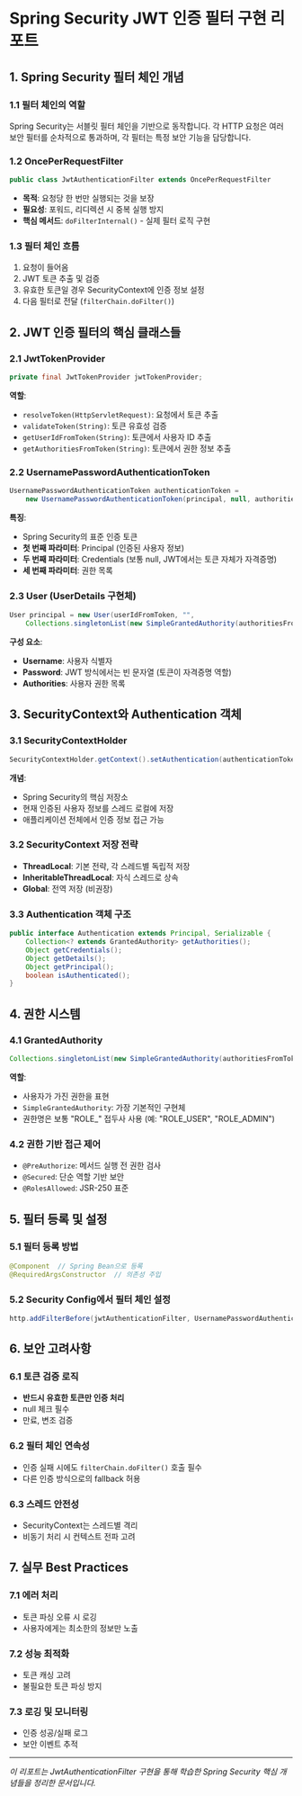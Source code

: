 # Spring Security JWT 인증 필터 구현 리포트

## 1. Spring Security 필터 체인 개념

### 1.1 필터 체인의 역할
Spring Security는 서블릿 필터 체인을 기반으로 동작합니다. 각 HTTP 요청은 여러 보안 필터를 순차적으로 통과하며, 각 필터는 특정 보안 기능을 담당합니다.

### 1.2 OncePerRequestFilter
```java
public class JwtAuthenticationFilter extends OncePerRequestFilter
```
- **목적**: 요청당 한 번만 실행되는 것을 보장
- **필요성**: 포워드, 리디렉션 시 중복 실행 방지
- **핵심 메서드**: `doFilterInternal()` - 실제 필터 로직 구현

### 1.3 필터 체인 흐름
1. 요청이 들어옴
2. JWT 토큰 추출 및 검증
3. 유효한 토큰일 경우 SecurityContext에 인증 정보 설정
4. 다음 필터로 전달 (`filterChain.doFilter()`)

## 2. JWT 인증 필터의 핵심 클래스들

### 2.1 JwtTokenProvider
```java
private final JwtTokenProvider jwtTokenProvider;
```
**역할**:
- `resolveToken(HttpServletRequest)`: 요청에서 토큰 추출
- `validateToken(String)`: 토큰 유효성 검증
- `getUserIdFromToken(String)`: 토큰에서 사용자 ID 추출
- `getAuthoritiesFromToken(String)`: 토큰에서 권한 정보 추출

### 2.2 UsernamePasswordAuthenticationToken
```java
UsernamePasswordAuthenticationToken authenticationToken = 
    new UsernamePasswordAuthenticationToken(principal, null, authorities);
```
**특징**:
- Spring Security의 표준 인증 토큰
- **첫 번째 파라미터**: Principal (인증된 사용자 정보)
- **두 번째 파라미터**: Credentials (보통 null, JWT에서는 토큰 자체가 자격증명)
- **세 번째 파라미터**: 권한 목록

### 2.3 User (UserDetails 구현체)
```java
User principal = new User(userIdFromToken, "", 
    Collections.singletonList(new SimpleGrantedAuthority(authoritiesFromToken)));
```
**구성 요소**:
- **Username**: 사용자 식별자
- **Password**: JWT 방식에서는 빈 문자열 (토큰이 자격증명 역할)
- **Authorities**: 사용자 권한 목록

## 3. SecurityContext와 Authentication 객체

### 3.1 SecurityContextHolder
```java
SecurityContextHolder.getContext().setAuthentication(authenticationToken);
```
**개념**:
- Spring Security의 핵심 저장소
- 현재 인증된 사용자 정보를 스레드 로컬에 저장
- 애플리케이션 전체에서 인증 정보 접근 가능

### 3.2 SecurityContext 저장 전략
- **ThreadLocal**: 기본 전략, 각 스레드별 독립적 저장
- **InheritableThreadLocal**: 자식 스레드로 상속
- **Global**: 전역 저장 (비권장)

### 3.3 Authentication 객체 구조
```java
public interface Authentication extends Principal, Serializable {
    Collection<? extends GrantedAuthority> getAuthorities();
    Object getCredentials();
    Object getDetails();
    Object getPrincipal();
    boolean isAuthenticated();
}
```

## 4. 권한 시스템

### 4.1 GrantedAuthority
```java
Collections.singletonList(new SimpleGrantedAuthority(authoritiesFromToken))
```
**역할**:
- 사용자가 가진 권한을 표현
- `SimpleGrantedAuthority`: 가장 기본적인 구현체
- 권한명은 보통 "ROLE_" 접두사 사용 (예: "ROLE_USER", "ROLE_ADMIN")

### 4.2 권한 기반 접근 제어
- `@PreAuthorize`: 메서드 실행 전 권한 검사
- `@Secured`: 단순 역할 기반 보안
- `@RolesAllowed`: JSR-250 표준

## 5. 필터 등록 및 설정

### 5.1 필터 등록 방법
```java
@Component  // Spring Bean으로 등록
@RequiredArgsConstructor  // 의존성 주입
```

### 5.2 Security Config에서 필터 체인 설정
```java
http.addFilterBefore(jwtAuthenticationFilter, UsernamePasswordAuthenticationFilter.class);
```

## 6. 보안 고려사항

### 6.1 토큰 검증 로직
- **반드시 유효한 토큰만 인증 처리**
- null 체크 필수
- 만료, 변조 검증

### 6.2 필터 체인 연속성
- 인증 실패 시에도 `filterChain.doFilter()` 호출 필수
- 다른 인증 방식으로의 fallback 허용

### 6.3 스레드 안전성
- SecurityContext는 스레드별 격리
- 비동기 처리 시 컨텍스트 전파 고려

## 7. 실무 Best Practices

### 7.1 에러 처리
- 토큰 파싱 오류 시 로깅
- 사용자에게는 최소한의 정보만 노출

### 7.2 성능 최적화
- 토큰 캐싱 고려
- 불필요한 토큰 파싱 방지

### 7.3 로깅 및 모니터링
- 인증 성공/실패 로그
- 보안 이벤트 추적

---
*이 리포트는 JwtAuthenticationFilter 구현을 통해 학습한 Spring Security 핵심 개념들을 정리한 문서입니다.*